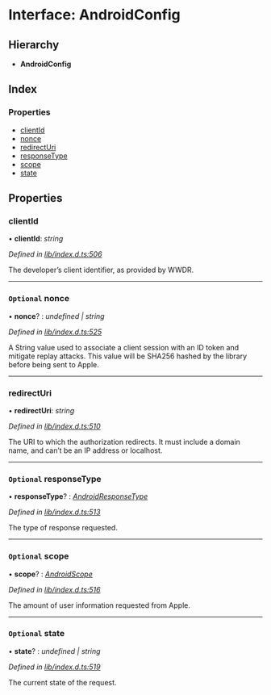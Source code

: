 
# Interface: AndroidConfig

## Hierarchy

* **AndroidConfig**

## Index

### Properties

* [clientId](_lib_index_d_.androidconfig.md#clientid)
* [nonce](_lib_index_d_.androidconfig.md#optional-nonce)
* [redirectUri](_lib_index_d_.androidconfig.md#redirecturi)
* [responseType](_lib_index_d_.androidconfig.md#optional-responsetype)
* [scope](_lib_index_d_.androidconfig.md#optional-scope)
* [state](_lib_index_d_.androidconfig.md#optional-state)

## Properties

###  clientId

• **clientId**: *string*

*Defined in [lib/index.d.ts:506](../../lib/index.d.ts#L506)*

The developer’s client identifier, as provided by WWDR.

___

### `Optional` nonce

• **nonce**? : *undefined | string*

*Defined in [lib/index.d.ts:525](../../lib/index.d.ts#L525)*

A String value used to associate a client session with an ID token and mitigate replay attacks.
This value will be SHA256 hashed by the library before being sent to Apple.

___

###  redirectUri

• **redirectUri**: *string*

*Defined in [lib/index.d.ts:510](../../lib/index.d.ts#L510)*

The URI to which the authorization redirects. It must include a domain name, and can’t be an
IP address or localhost.

___

### `Optional` responseType

• **responseType**? : *[AndroidResponseType](../enums/_lib_index_d_.androidresponsetype.md)*

*Defined in [lib/index.d.ts:513](../../lib/index.d.ts#L513)*

The type of response requested.

___

### `Optional` scope

• **scope**? : *[AndroidScope](../enums/_lib_index_d_.androidscope.md)*

*Defined in [lib/index.d.ts:516](../../lib/index.d.ts#L516)*

The amount of user information requested from Apple.

___

### `Optional` state

• **state**? : *undefined | string*

*Defined in [lib/index.d.ts:519](../../lib/index.d.ts#L519)*

The current state of the request.
